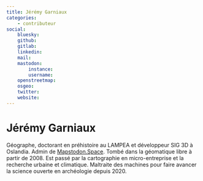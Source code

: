 ```yaml
---
title: Jérémy Garniaux
categories:
    - contributeur
social:
    bluesky:
    github:
    gitlab:
    linkedin:
    mail:
    mastodon:
        instance:
        username:
    openstreetmap:
    osgeo:
    twitter:
    website:
---
```


# Jérémy Garniaux

<!-- --8<-- [start:author-sign-block] -->
Géographe, doctorant en préhistoire au LAMPEA et développeur SIG 3D à Oslandia. Admin de [Mapstodon.Space](https://mapstodon.space). Tombé dans la géomatique libre à partir de 2008. Est passé par la cartographie en micro-entreprise et la recherche urbaine et climatique. Maltraite des machines pour faire avancer la science ouverte en archéologie depuis 2020.

<!-- --8<-- [end:author-sign-block] -->
